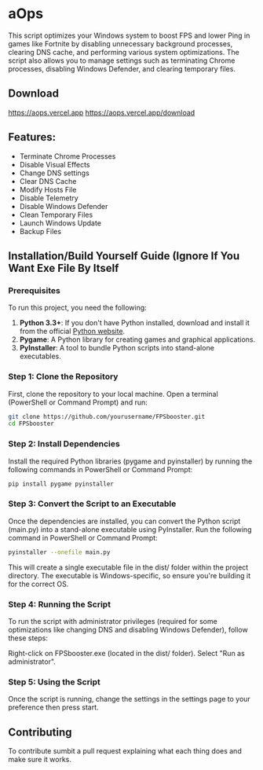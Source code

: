 #  aOps

This script optimizes your Windows system to boost FPS and lower Ping in games like Fortnite by disabling unnecessary background processes, clearing DNS cache, and performing various system optimizations. The script also allows you to manage settings such as terminating Chrome processes, disabling Windows Defender, and clearing temporary files.

## Download
https://aops.vercel.app 
https://aops.vercel.app/download
## Features:
- Terminate Chrome Processes
- Disable Visual Effects
- Change DNS settings
- Clear DNS Cache
- Modify Hosts File
- Disable Telemetry
- Disable Windows Defender
- Clean Temporary Files
- Launch Windows Update
- Backup Files

## Installation/Build Yourself Guide (Ignore If You Want Exe File By Itself


### Prerequisites

To run this project, you need the following:

1. **Python 3.3+**: If you don't have Python installed, download and install it from the official [Python website](https://www.python.org/downloads/).
2. **Pygame**: A Python library for creating games and graphical applications.
3. **PyInstaller**: A tool to bundle Python scripts into stand-alone executables.

### Step 1: Clone the Repository

First, clone the repository to your local machine. Open a terminal (PowerShell or Command Prompt) and run:

```bash
git clone https://github.com/yourusername/FPSbooster.git
cd FPSbooster
```

### Step 2: Install Dependencies
Install the required Python libraries (pygame and pyinstaller) by running the following commands in PowerShell or Command Prompt:

```bash
pip install pygame pyinstaller
```

### Step 3: Convert the Script to an Executable
Once the dependencies are installed, you can convert the Python script (main.py) into a stand-alone executable using PyInstaller. Run the following command in PowerShell or Command Prompt:

```bash
pyinstaller --onefile main.py
```
This will create a single executable file in the dist/ folder within the project directory. The executable is Windows-specific, so ensure you're building it for the correct OS.

### Step 4: Running the Script
To run the script with administrator privileges (required for some optimizations like changing DNS and disabling Windows Defender), follow these steps:

Right-click on FPSbooster.exe (located in the dist/ folder).
Select "Run as administrator".

### Step 5: Using the Script
Once the script is running, change the settings in the settings page to your preference then press start.

## Contributing
To contribute sumbit a pull request explaining what each thing does and make sure it works.


 
